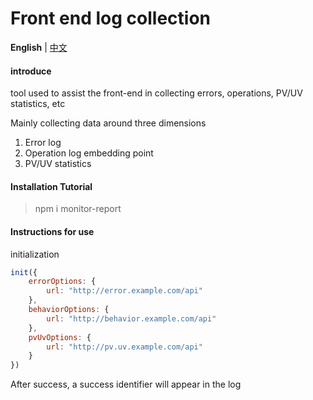 # Front end log collection
**English** | [中文](./README.md)
#### introduce

 tool used to assist the front-end in collecting errors, operations, PV/UV statistics, etc

Mainly collecting data around three dimensions

1. Error log
2. Operation log embedding point
3. PV/UV statistics

#### Installation Tutorial

> npm i monitor-report

#### Instructions for use

initialization
```javascript
init({
    errorOptions: {
        url: "http://error.example.com/api"
    },
    behaviorOptions: {
        url: "http://behavior.example.com/api"
    },
    pvUvOptions: {
        url: "http://pv.uv.example.com/api"
    }
})
```
After success, a success identifier will appear in the log
